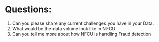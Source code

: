 # Questions:

1) Can you please share any current challenges you have in your Data.
2) What would be the data volume look like in NFCU
3) Can you tell me more about how NFCU is handling Fraud detection
